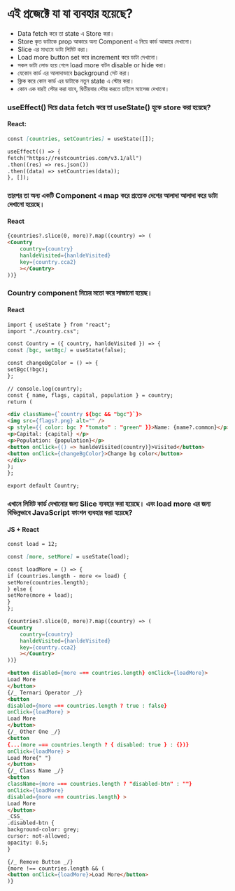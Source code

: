 # এই প্রজেক্টে যা যা ব্যবহার হয়েছে?

- Data fetch করে তা state এ ‍Store করা।
- Store কৃত ডাটাকে prop আকারে অন্য Component এ নিয়ে কার্ড আকারে দেখানো।
- Slice এর মাধ্যমে ডাটা লিমিট করা।
- Load more button set করে increment করে ডাটা দেখানো।
- সকল ডাটা লোড হয়ে গেলে load more বাটন disable or hide করা।
- যেকোন কার্ড এর আলাদাভাবে background সেট করা।
- ক্লিক করে কোন কার্ড এর ডাটাকে নতুন state এ ‍স্টোর করা।
- কোন এক বারই স্টোর করা যাবে, দ্বিতীয়বার স্টোর করতে চাইলে ম্যাসেজ দেখানো।

### useEffect() দিয়ে data fetch করে তা useState() হুকে ‍store করা হয়েছে?

#### React:

```markdown
const [countries, setCountries] = useState([]);

useEffect(() => {
fetch("https://restcountries.com/v3.1/all")
.then((res) => res.json())
.then((data) => setCountries(data));
}, []);
```

### তারপর তা অন্য একটি Component এ map করে প্রত্যেক দেশের আলাদা আলাদা করে ডাটা দেখানো হয়েছে।

#### React

```markdown
{countries?.slice(0, more)?.map((country) => (
<Country
    country={country}
    hanldeVisited={hanldeVisited}
    key={country.cca2}
    ></Country>
))}
```

### Country component নিচের মতো করে সাজানো হয়েছ।

#### React

```markdown
import { useState } from "react";
import "./country.css";

const Country = ({ country, hanldeVisited }) => {
const [bgc, setBgc] = useState(false);

const changeBgColor = () => {
setBgc(!bgc);
};

// console.log(country);
const { name, flags, capital, population } = country;
return (

<div className={`country ${bgc && "bgc"}`}>
<img src={flags?.png} alt="" />
<p style={{ color: bgc ? "tomato" : "green" }}>Name: {name?.common}</p>
<p>Capital: {capital} </p>
<p>Population: {population}</p>
<button onClick={() => hanldeVisited(country)}>Visited</button>
<button onClick={changeBgColor}>Change bg color</button>
</div>
);
};

export default Country;
```

### এখানে লিমিট কার্ড দেখানোর জন্য Slice ব্যবহার করা হয়েছে। এবং load more এর জন্য বিভিন্নভাবে JavaScript ফাংশন ব্যবহার করা হয়েছে?

#### JS + React

```markdown
const load = 12;

const [more, setMore] = useState(load);

const loadMore = () => {
if (countries.length - more <= load) {
setMore(countries.length);
} else {
setMore(more + load);
}
};

{countries?.slice(0, more)?.map((country) => (
<Country
    country={country}
    hanldeVisited={hanldeVisited}
    key={country.cca2}
    ></Country>
))}

<button disabled={more === countries.length} onClick={loadMore}>
Load More
</button>
{/_ Ternari Operator _/}
<button
disabled={more === countries.length ? true : false}
onClick={loadMore} >
Load More
</button>
{/_ Other One _/}
<button
{...(more === countries.length ? { disabled: true } : {})}
onClick={loadMore} >
Load More{" "}
</button>
{/_ Class Name _/}
<button
className={more === countries.length ? "disabled-btn" : ""}
onClick={loadMore}
disabled={more === countries.length} >
Load More
</button>
_CSS_
.disabled-btn {
background-color: grey;
cursor: not-allowed;
opacity: 0.5;
}

{/_ Remove Button _/}
{more !== countries.length && (
<button onClick={loadMore}>Load More</button>
)}
```

